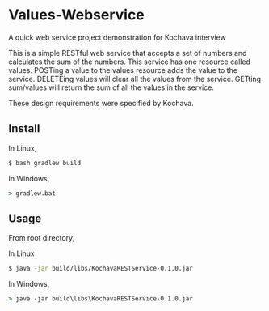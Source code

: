 # Values-Webservice
A quick web service project demonstration for Kochava interview

This is a simple RESTful web service that accepts a set of numbers and calculates the sum of the numbers. This service has one resource called values. POSTing a value to the values resource adds the value to the service. DELETEing values will clear all the values from the service. GETting sum/values will return the sum of all the values in the service.

These design requirements were specified by Kochava.

## Install
In Linux, 
```sh
$ bash gradlew build
```
In Windows,
```cmd
> gradlew.bat
```
## Usage
From root directory,

In Linux
```sh
$ java -jar build/libs/KochavaRESTService-0.1.0.jar
```
In Windows,
```cmd
> java -jar build\libs\KochavaRESTService-0.1.0.jar
```
